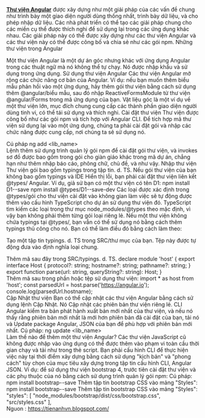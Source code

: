 **[Thư viện Angular](https://tienanhvn.blogspot.com/2019/07/nhung-thu-vien-trong-angular.html)** được xây dựng như một giải pháp của các vấn đề chung như trình bày một giao diện người dùng thống nhất, trình bày dữ liệu, và cho phép nhập dữ liệu. Các nhà phát triển có thể tạo các giải pháp chung cho các miền cụ thể được thích nghi để sử dụng lại trong các ứng dụng khác nhau. Các giải pháp này có thể được xây dựng như các thư viện Angular và các thư viện này có thể được công bố và chia sẻ như các gói npm.
Những thư viện trong Angular

Một thư viện Angular là một dự án góc nhưng khác với ứng dụng Angular trong các thuật ngữ mà nó không thể tự chạy. Nó được nhập khẩu và sử dụng trong ứng dụng.
Sử dụng thư viện Angular
Các thư viện Angular mở rộng các chức năng cơ bản của Angular. Ví dụ: nếu bạn muốn thêm biểu mẫu phản hồi vào một ứng dụng, hãy thêm gói thư viện bằng cách sử dụng thêm @angular/biểu mẫu, sau đó nhập ReactiveFormsModule từ thư viện @angular/Forms trong mã ứng dụng của bạn.
Vật liệu góc là một ví dụ về một thư viện lớn, mục đích chung cung cấp các thành phần giao diện người dùng tinh vi, có thể tái sử dụng và thích nghi.
Cài đặt thư viện
Thư viện được công bố như các gói npm và tích hợp với Angular CLI. Để tích hợp mã thư viện sử dụng lại vào một ứng dụng, chúng ta phải cài đặt gói và nhập các chức năng được cung cấp, nơi chúng ta sẽ sử dụng nó.

Cú pháp
 ng add <lib_name>  
Lệnh thêm sử dụng trình quản lý gói npm để cài đặt gói thư viện, và invokes sơ đồ được bao gồm trong gói cho giàn giáo khác trong mã dự án, chẳng hạn như thêm nhập báo cáo, phông chữ, chủ đề, và như vậy.
Nhập thư viện
Thư viện gói bao gồm typings trong tập tin. d. TS. Nếu gói thư viện của bạn không bao gồm typings và IDE Hiển thị lỗi, bạn phải cài đặt thư viện liên kết @types/ Angular.
Ví dụ, giả sử bạn có một thư viện có tên D1:
 npm install D1--save
npm install @types/D1--save-dev
Các loại được xác định trong @types/gói cho thư viện cài đặt vào không gian làm việc sẽ tự động được thêm vào cấu hình TypeScript cho dự án sử dụng thư viện đó. TypeScript tìm kiếm các loại trong thư mục node_modules/@types theo mặc định, vì vậy bạn không phải thêm từng gói loại riêng lẻ.
Nếu một thư viện không chứa typings tại @types/, bạn vẫn có thể sử dụng nó bằng cách thêm typings thủ công cho nó. Bạn có thể làm điều đó bằng cách làm theo:

Tạo một tập tin typings. d. TS trong SRC/thư mục của bạn. Tệp này được tự động đưa vào định nghĩa loại chung.

Thêm mã sau đây trong SRC/typings. d. TS.
declare module 'host' {
  export interface Host {
    protocol?: string;
    hostname?: string;
   pathname?: string;
}
  export function parse(url: string, queryString?: string): Host;
}  
Thêm mã sau trong phần hoặc tệp sử dụng thư viện:
import * as host from 'host';
const parsedUrl = host.parse('https://angular.io');
console.log(parsedUrl.hostname);  
Cập Nhật thư viện
Bạn có thể cập nhật các thư viện Angular bằng cách sử dụng lệnh Cập Nhật. Nó Cập nhật các phiên bản thư viện riêng lẻ. CLI Angular kiểm tra bản phát hành xuất bản mới nhất của thư viện, và nếu nó thấy rằng phiên bản mới nhất là mới hơn phiên bản đã cài đặt của bạn, tải nó và Update package Angular, JSON của bạn để phù hợp với phiên bản mới nhất.
Cú pháp:
ng update <lib_name>   
Làm thế nào để thêm một thư viện Angular?
Các thư viện JavaScript cũ không được nhập vào ứng dụng có thể được thêm vào phạm vi toàn cầu thời gian chạy và tải như trong thẻ script. Bạn phải cấu hình CLI để thực hiện việc này tại thời điểm xây dựng bằng cách sử dụng "kịch bản" và "phong cách" tùy chọn của mục tiêu xây dựng trong tập tin cấu hình CLI, Angular  JSON.
Ví dụ: để sử dụng thư viện bootstrap 4, trước tiên cài đặt thư viện và các phụ thuộc của nó bằng cách sử dụng trình quản lý gói npm:
Cú pháp:
npm install bootstrap--save
Thêm tập tin bootstrap CSS vào mảng "Styles":
npm install bootstrap--save
Thêm tập tin bootstrap CSS vào mảng "Styles":
"styles": [
  "node_modules/bootstrap/dist/css/bootstrap.css",
  "src/styles.css"
],  
Nguon : https://tienanhvn.blogspot.com/
